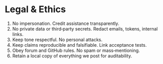 # Legal & Ethics
1) No impersonation.  Credit assistance transparently.  
2) No private data or third‑party secrets.  Redact emails, tokens, internal links.  
3) Keep tone respectful.  No personal attacks.  
4) Keep claims reproducible and falsifiable.  Link acceptance tests.  
5) Obey forum and GitHub rules.  No spam or mass‑mentioning.  
6) Retain a local copy of everything we post for auditability.


